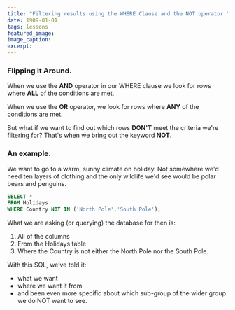 ```yaml
---
title: "Filtering results using the WHERE Clause and the NOT operator."
date: 1909-01-01
tags: lessons
featured_image: 
image_caption: 
excerpt: 
---
```

### Flipping It Around.

When we use the **AND** operator in our WHERE clause we look for rows where **ALL** of the conditions are met.

When we use the **OR** operator, we look for rows where **ANY** of the conditions are met.

But what if we want to find out which rows **DON'T** meet the criteria we're filtering for? That's when we bring out the keyword **NOT**.

### An example.

We want to go to a warm, sunny climate on holiday. Not somewhere we'd need ten layers of clothing and the only wildlife we'd see would be polar bears and penguins.

```sql
SELECT * 
FROM Holidays 
WHERE Country NOT IN ('North Pole','South Pole');
```
What we are asking (or querying) the database for then is:

  1. All of the columns
  2. From the Holidays table
  3. Where the Country is not either the North Pole nor the South Pole.

With this SQL, we&#8217;ve told it:

* what we want
* where we want it from 
* and been even more specific about which sub-group of the wider group we do NOT want to see.